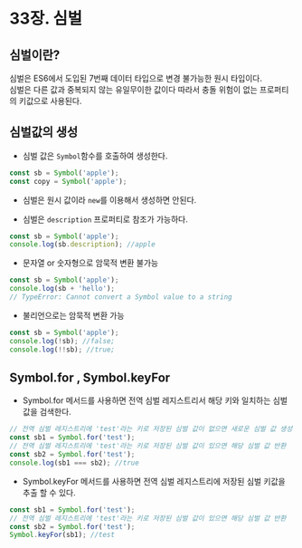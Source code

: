 # 33장. 심벌

## 심벌이란?

심벌은 ES6에서 도입된 7번째 데이터 타입으로 변경 불가능한 원시 타입이다.  
심벌은 다른 값과 중복되지 않는 유일무이한 값이다 따라서 충돌 위험이 없는 프로퍼티의 키값으로 사용된다.

## 심벌값의 생성

- 심벌 값은 `Symbol`함수를 호출하여 생성한다.

```js
const sb = Symbol('apple');
const copy = Symbol('apple');
```

- 심벌은 원시 값이라 `new`를 이용해서 생성하면 안된다.

- 심벌은 `description` 프로퍼티로 참조가 가능하다.

```js
const sb = Symbol('apple');
console.log(sb.description); //apple
```

- 문자열 or 숫자형으로 암묵적 변환 불가능

```js
const sb = Symbol('apple');
console.log(sb + 'hello');
// TypeError: Cannot convert a Symbol value to a string
```

- 불리언으로는 암묵적 변환 가능

```js
const sb = Symbol('apple');
console.log(!sb); //false;
console.log(!!sb); //true;
```

## Symbol.for , Symbol.keyFor

- Symbol.for 메서드를 사용하면 전역 심벌 레지스트리서 해당 키와 일치하는 심벌 값을 검색한다.

```js
// 전역 심벌 레지스트리에 'test'라는 키로 저장된 심벌 값이 없으면 새로운 심벌 값 생성
const sb1 = Symbol.for('test');
// 전역 심벌 레지스트리에 'test'라는 키로 저장된 심벌 값이 있으면 해당 심벌 값 반환
const sb2 = Symbol.for('test');
console.log(sb1 === sb2); //true
```

- Symbol.keyFor 메서드를 사용하면 전역 심벌 레지스트리에 저장된 심벌 키값을 추출 할 수 있다.

```js
const sb1 = Symbol.for('test');
// 전역 심벌 레지스트리에 'test'라는 키로 저장된 심벌 값이 있으면 해당 심벌 값 반환
const sb2 = Symbol.for('test');
Symbol.keyFor(sb1); //test
```
